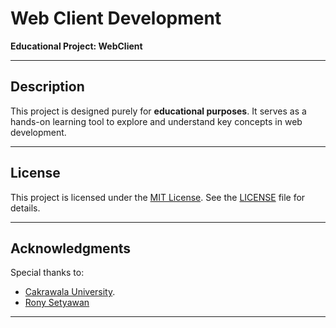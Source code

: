 # Web Client Development

**Educational Project: WebClient**

---

## Description

This project is designed purely for **educational purposes**. It serves as a hands-on learning tool to explore and understand key concepts in web development.

---

## License

This project is licensed under the [MIT License](https://mit-license.org/). See the [LICENSE](LICENSE) file for details.

---

## Acknowledgments
Special thanks to:
- [Cakrawala University](https://www.cakrawala.ac.id/).
- [Rony Setyawan](https://www.linkedin.com/in/setyawanrony/)

---